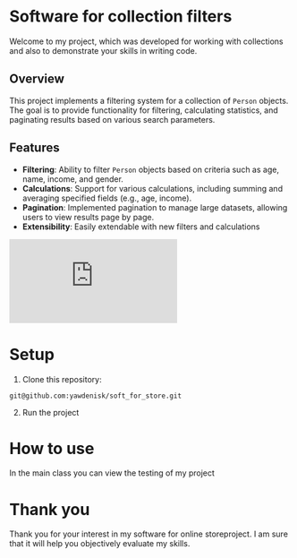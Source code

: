 # Software for collection filters
Welcome to my project, which was developed for working with collections and also to demonstrate your skills in writing code.

## Overview

This project implements a filtering system for a collection of `Person` objects. The goal is to provide functionality for filtering, calculating statistics, and paginating results based on various search parameters.

## Features

- **Filtering**: Ability to filter `Person` objects based on criteria such as age, name, income, and gender.
- **Calculations**: Support for various calculations, including summing and averaging specified fields (e.g., age, income).
- **Pagination**: Implemented pagination to manage large datasets, allowing users to view results page by page.
- **Extensibility**: Easily extendable with new filters and calculations



![Lab04.pdf](https://github.com/user-attachments/files/17532059/Lab04.pdf)
# Setup
1. Clone this repository:

   
```git@github.com:yawdenisk/soft_for_store.git```

2. Run the project
# How to use 
In the main class you can view the testing of my project
# Thank you
Thank you for your interest in my software for online storeproject. I am sure that it will help you objectively evaluate my skills.
